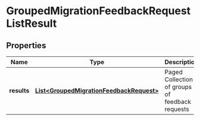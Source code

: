 # GroupedMigrationFeedbackRequestListResult

## Properties
Name | Type | Description | Notes
------------ | ------------- | ------------- | -------------
**results** | [**List&lt;GroupedMigrationFeedbackRequest&gt;**](GroupedMigrationFeedbackRequest.md) | Paged Collection of groups of feedback requests | 
